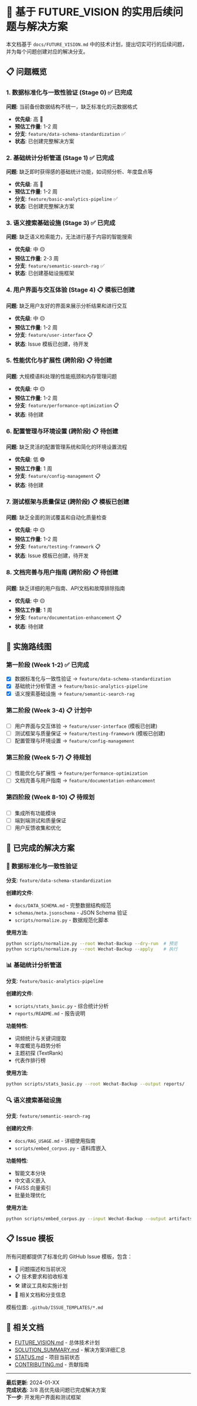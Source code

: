 # 🎯 基于 FUTURE_VISION 的实用后续问题与解决方案

本文档基于 `docs/FUTURE_VISION.md` 中的技术计划，提出切实可行的后续问题，并为每个问题创建对应的解决分支。

## 📋 问题概览

### 1. 数据标准化与一致性验证 (Stage 0) ✅ 已完成
**问题**: 当前备份数据结构不统一，缺乏标准化的元数据格式
- **优先级**: 高 🔴
- **预估工作量**: 1-2 周
- **分支**: `feature/data-schema-standardization` ✅
- **状态**: 已创建完整解决方案

### 2. 基础统计分析管道 (Stage 1) ✅ 已完成
**问题**: 缺乏即时获得感的基础统计功能，如词频分析、年度盘点等
- **优先级**: 高 🔴  
- **预估工作量**: 1-2 周
- **分支**: `feature/basic-analytics-pipeline` ✅
- **状态**: 已创建完整解决方案

### 3. 语义搜索基础设施 (Stage 3) ✅ 已完成
**问题**: 缺乏语义检索能力，无法进行基于内容的智能搜索
- **优先级**: 中 🟡
- **预估工作量**: 2-3 周  
- **分支**: `feature/semantic-search-rag` ✅
- **状态**: 已创建基础设施框架

### 4. 用户界面与交互体验 (Stage 4) 📋 模板已创建
**问题**: 缺乏用户友好的界面来展示分析结果和进行交互
- **优先级**: 中 🟡
- **预估工作量**: 1-2 周
- **分支**: `feature/user-interface` 📋
- **状态**: Issue 模板已创建，待开发

### 5. 性能优化与扩展性 (跨阶段) 📋 待创建
**问题**: 大规模语料处理的性能瓶颈和内存管理问题
- **优先级**: 中 🟡
- **预估工作量**: 1-2 周
- **分支**: `feature/performance-optimization` 📋
- **状态**: 待创建

### 6. 配置管理与环境设置 (跨阶段) 📋 待创建
**问题**: 缺乏灵活的配置管理系统和简化的环境设置流程
- **优先级**: 低 🟢
- **预估工作量**: 1 周
- **分支**: `feature/config-management` 📋
- **状态**: 待创建

### 7. 测试框架与质量保证 (跨阶段) 📋 模板已创建
**问题**: 缺乏全面的测试覆盖和自动化质量检查
- **优先级**: 中 🟡
- **预估工作量**: 1-2 周  
- **分支**: `feature/testing-framework` 📋
- **状态**: Issue 模板已创建，待开发

### 8. 文档完善与用户指南 (跨阶段) 📋 待创建
**问题**: 缺乏详细的用户指南、API文档和故障排除指南
- **优先级**: 中 🟡
- **预估工作量**: 1 周
- **分支**: `feature/documentation-enhancement` 📋
- **状态**: 待创建

## 🚀 实施路线图

### 第一阶段 (Week 1-2) ✅ 已完成
- [x] 数据标准化与一致性验证 → `feature/data-schema-standardization`
- [x] 基础统计分析管道 → `feature/basic-analytics-pipeline`
- [x] 语义搜索基础设施 → `feature/semantic-search-rag`

### 第二阶段 (Week 3-4) 📋 计划中
- [ ] 用户界面与交互体验 → `feature/user-interface` (模板已创建)
- [ ] 测试框架与质量保证 → `feature/testing-framework` (模板已创建)
- [ ] 配置管理与环境设置 → `feature/config-management`

### 第三阶段 (Week 5-7) 📋 待规划
- [ ] 性能优化与扩展性 → `feature/performance-optimization`
- [ ] 文档完善与用户指南 → `feature/documentation-enhancement`

### 第四阶段 (Week 8-10) 📋 待规划
- [ ] 集成所有功能模块
- [ ] 端到端测试和质量保证
- [ ] 用户反馈收集和优化

## 📝 已完成的解决方案

### 🎯 数据标准化与一致性验证
**分支**: `feature/data-schema-standardization`

**创建的文件**:
- `docs/DATA_SCHEMA.md` - 完整数据结构规范
- `schemas/meta.jsonschema` - JSON Schema 验证
- `scripts/normalize.py` - 数据规范化脚本

**使用方法**:
```bash
python scripts/normalize.py --root Wechat-Backup --dry-run  # 预览
python scripts/normalize.py --root Wechat-Backup --apply    # 执行
```

### 📊 基础统计分析管道
**分支**: `feature/basic-analytics-pipeline`

**创建的文件**:
- `scripts/stats_basic.py` - 综合统计分析
- `reports/README.md` - 报告说明

**功能特性**:
- 词频统计与关键词提取
- 年度概览与趋势分析
- 主题初探 (TextRank)
- 代表作排行榜

**使用方法**:
```bash
python scripts/stats_basic.py --root Wechat-Backup --output reports/
```

### 🔍 语义搜索基础设施
**分支**: `feature/semantic-search-rag`

**创建的文件**:
- `docs/RAG_USAGE.md` - 详细使用指南
- `scripts/embed_corpus.py` - 语料库嵌入

**功能特性**:
- 智能文本分块
- 中文语义嵌入
- FAISS 向量索引
- 批量处理优化

**使用方法**:
```bash
python scripts/embed_corpus.py --input Wechat-Backup --output artifacts/
```

## 📋 Issue 模板

所有问题都提供了标准化的 GitHub Issue 模板，包含：
- 🎯 问题描述和当前状况
- 📋 技术要求和验收标准
- 🛠️ 建议工具和实施计划
- 🔗 相关文档和分支信息

模板位置: `.github/ISSUE_TEMPLATES/*.md`

## 🔗 相关文档

- [FUTURE_VISION.md](./FUTURE_VISION.md) - 总体技术计划
- [SOLUTION_SUMMARY.md](./SOLUTION_SUMMARY.md) - 解决方案详细汇总
- [STATUS.md](../STATUS.md) - 项目当前状态
- [CONTRIBUTING.md](../CONTRIBUTING.md) - 贡献指南

---

**最后更新**: 2024-01-XX  
**完成状态**: 3/8 高优先级问题已完成解决方案  
**下一步**: 开发用户界面和测试框架